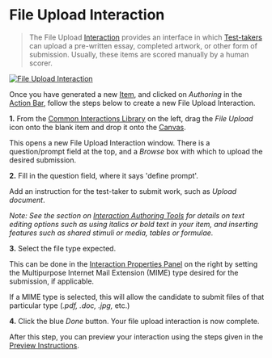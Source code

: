 <!--
created_at: 2016-12-15
authors:         
    - "Catherine Pease"
--> 

# File Upload Interaction

>The File Upload [Interaction](../appendix/glossary.md#interaction) provides an interface in which [Test-takers](../appendix/glossary.md#test-taker) can upload a pre-written essay, completed artwork, or other form of submission. Usually, these items are scored manually by a human scorer.

[![File Upload Interaction](https://img.youtube.com/vi/xPIdLTR5mJ8/hqdefault.jpg)](https://youtube.com/watch?v=xPIdLTR5mJ8&rel=0 "File Upload Interaction")

Once you have generated a new [Item](../appendix/glossary.md#item), and clicked on *Authoring* in the [Action Bar](../appendix/glossary.md#action-bar), follow the steps below to create a new File Upload Interaction.

**1.** From the [Common Interactions Library](../appendix/glossary.md#common-interactions-library) on the left, drag the *File Upload* icon onto the blank item and drop it onto the [Canvas](../appendix/glossary.md#canvas).

This opens a new File Upload Interaction window. There is a question/prompt field at the top, and a *Browse* box with which to upload the desired submission.

**2.** Fill in the question field, where it says 'define prompt'. 

Add an instruction for the test-taker to submit work, such as *Upload document*.

*Note: See the section on [Interaction Authoring Tools](../interactions/interaction-authoring-tools.md) for details on text editing options such as using italics or bold text in your item, and inserting features such as shared stimuli or media, tables or formulae.* 

**3.** Select the file type expected.

This can be done in the [Interaction Properties Panel](../appendix/glossary.md#interaction-properties-panel) on the right by setting the Multipurpose Internet Mail Extension (MIME) type desired for the submission, if applicable.

If a MIME type is selected, this will allow the candidate to submit files of that particular type (*.pdf, .doc, .jpg,* etc.)

**4.** Click the blue *Done* button. Your file upload interaction is now complete.

After this step, you can preview your interaction using the steps given in the [Preview Instructions](../items/preview.md).
